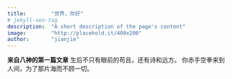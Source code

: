 ```yaml
---
title:        "世界，你好"
# jekyll-seo-tag
description:  "A short description of the page's content"
image:        "http://placehold.it/400x200"
author:       "jianjie"
---
```

**来自八神的第一篇文章**
生后不只有眼前的苟且，还有诗和远方。
你赤手空拳来到人间，为了那片海而不顾一切。
